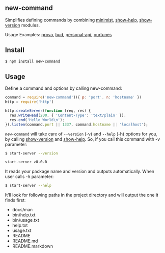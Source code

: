 ## new-command

Simplifies defining commands by combining [minimist](http://github.com/substack/minimist), [show-help](http://github.com/azer/show-help), [show-version](http://github.com/azer/show-version) modules.

Usage Examples: [prova](https://github.com/azer/prova/blob/master/bin/prova#L3), [bud](https://github.com/azer/bud/blob/master/lib/cli.js#L9), [personal-api](https://github.com/azer/personal-api/blob/master/bin/personal-api.js#L3), [ourtunes](https://github.com/azer/ourtunes/blob/master/bin/ourtunes.js#L5)

## Install

```bash
$ npm install new-command
```

## Usage

Define a command and options by calling new-command:

```js
command = require('new-command')({ p: 'port', n: 'hostname' })
http = require('http')

http.createServer(function (req, res) {
  res.writeHead(200, { 'Content-Type': 'text/plain' });
  res.end('Hello World\n');
}).listen(command.port || 1337, command.hostname || 'localhost');
```

`new-command` will take care of `--version` (-v) and `--help` (-h) options
for you, by calling [show-version](http://github.com/azer/show-version) and [show-help](http://github.com/azer/show-help). So, if you call this command with -v parameter:

```bash
$ start-server --version

start-server v0.0.0

```

It reads your package name and version and outputs automatically. When user calls -h parameter:

```bash
$ start-server --help
```

It'll look for following paths in the project directory and will output the one it finds first:

* docs/man
* bin/help.txt
* bin/usage.txt
* help.txt
* usage.txt
* README
* README.md
* README.markdown
